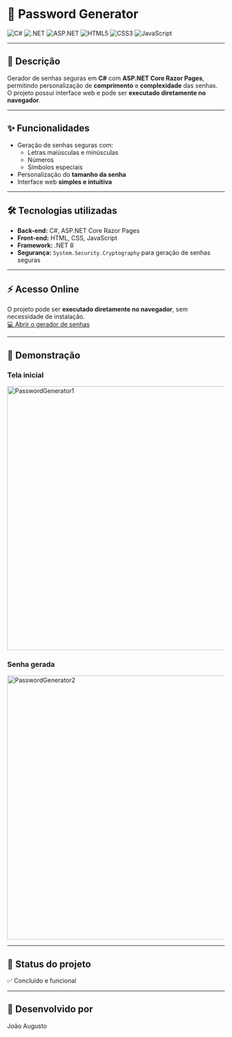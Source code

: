 # 🔐 Password Generator

![C#](https://img.shields.io/badge/C%23-239120?style=flat&logo=c-sharp&logoColor=white)
![.NET](https://img.shields.io/badge/.NET-8.0-512BD4?style=flat&logo=.net&logoColor=white)
![ASP.NET](https://img.shields.io/badge/ASP.NET-Core-512BD4?style=flat&logo=aspdotnet&logoColor=white)
![HTML5](https://img.shields.io/badge/HTML5-E34F26?style=flat&logo=html5&logoColor=white)
![CSS3](https://img.shields.io/badge/CSS3-1572B6?style=flat&logo=css3&logoColor=white)
![JavaScript](https://img.shields.io/badge/JavaScript-F7DF1E?style=flat&logo=javascript&logoColor=black)


---

## 📝 Descrição
Gerador de senhas seguras em **C#** com **ASP.NET Core Razor Pages**, permitindo personalização de **comprimento** e **complexidade** das senhas.  
O projeto possui interface web e pode ser **executado diretamente no navegador**.

---

## ✨ Funcionalidades
- Geração de senhas seguras com:
  - Letras maiúsculas e minúsculas  
  - Números  
  - Símbolos especiais  
- Personalização do **tamanho da senha**  
- Interface web **simples e intuitiva**  

---

## 🛠️ Tecnologias utilizadas
- **Back-end:** C#, ASP.NET Core Razor Pages  
- **Front-end:** HTML, CSS, JavaScript  
- **Framework:** .NET 8  
- **Segurança:** `System.Security.Cryptography` para geração de senhas seguras  

---

## ⚡ Acesso Online
O projeto pode ser **executado diretamente no navegador**, sem necessidade de instalação.  
[💻 Abrir o gerador de senhas](https://passwordgenerator-yyo5.onrender.com/Generator)

---

## 📸 Demonstração
### Tela inicial
<img width="1243" height="611" alt="PasswordGenerator1" src="https://github.com/user-attachments/assets/ab258536-9460-4ff5-bd08-c4fc6f06123c" />

### Senha gerada
<img width="1243" height="611" alt="PasswordGenerator2" src="https://github.com/user-attachments/assets/51dd0f07-c5ed-4e24-a2a3-54f8ca6c76af" />

---

## 🧩 Status do projeto
✅ Concluído e funcional  

---

## 👤 Desenvolvido por
João Augusto
